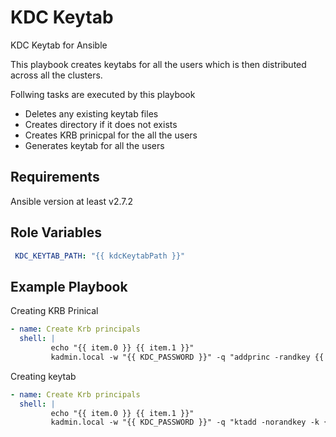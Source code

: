 KDC Keytab
=================

KDC Keytab for Ansible

This playbook creates keytabs for all the users which is then distributed across all the clusters.

Follwing tasks are executed by this playbook
- Deletes any existing keytab files
- Creates directory if it does not exists
- Creates KRB prinicpal for the all the users
- Generates keytab for all the users

Requirements
------------

Ansible version at least v2.7.2

Role Variables
--------------

```yaml
 KDC_KEYTAB_PATH: "{{ kdcKeytabPath }}"

```

Example Playbook
----------------

Creating KRB Prinical


```yaml
- name: Create Krb principals
  shell: |
         echo "{{ item.0 }} {{ item.1 }}"
         kadmin.local -w "{{ KDC_PASSWORD }}" -q "addprinc -randkey {{ item.1 }}/{{ item.0 }}@{{ KDC_REALM }}"
```

Creating keytab

```yaml
- name: Create Krb principals
  shell: |
         echo "{{ item.0 }} {{ item.1 }}"
         kadmin.local -w "{{ KDC_PASSWORD }}" -q "ktadd -norandkey -k {{ KDC_KEYTAB_PATH }}/{{ item.1 }}-{{ hostvars[item.0].inventory_hostname_short }}.service.keytab {{ item.1 }}/{{ item.0 }}@{{ KDC_REALM }} HTTP/{{ item.0 }}@{{ KDC_REALM }}"
```
